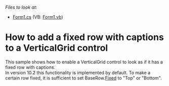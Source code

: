 <!-- default file list -->
*Files to look at*:

* [Form1.cs](./CS/VGridColumnHeaders/Form1.cs) (VB: [Form1.vb](./VB/VGridColumnHeaders/Form1.vb))
<!-- default file list end -->
# How to add a fixed row with captions to a VerticalGrid control


<p>This sample shows how to enable a VerticalGrid control to look as if it has a fixed row with captions.<br />
In version 10.2 this functionality is implemented by default. To make a certain row fixed, it is sufficient to set BaseRow.<a href="http://documentation.devexpress.com/#WindowsForms/DevExpressXtraVerticalGridRowsBaseRow_Fixedtopic">Fixed</a> to "Top" or "Bottom".</p>

<br/>


